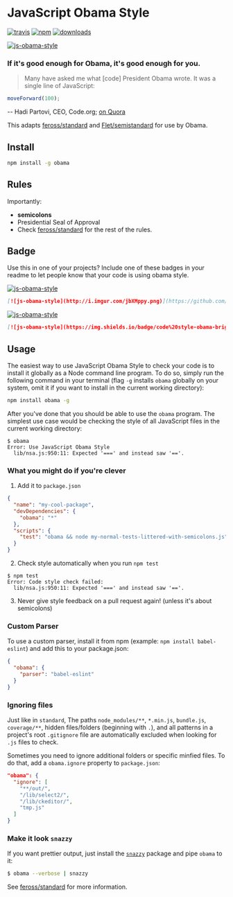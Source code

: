 # JavaScript Obama Style
[![travis][travis-image]][travis-url]
[![npm][npm-image]][npm-url]
[![downloads][downloads-image]][downloads-url]

[![js-obama-style](http://i.imgur.com/yLPk2AQ.png)](https://github.com/rgbkrk/obama)

### If it's good enough for Obama, it's good enough for you.

> Many have asked me what [code] President Obama wrote. It was a single line of JavaScript:

```JavaScript
moveForward(100);
```

-- Hadi Partovi, CEO, Code.org; [on Quora](https://www.quora.com/What-was-the-one-line-JavaScript-that-president-Obama-wrote-as-part-of-the-Hour-of-Code-2014)

This adapts [feross/standard] and [Flet/semistandard] for use by Obama.

## Install

```bash
npm install -g obama
```

## Rules

Importantly:

- **semicolons**
- Presidential Seal of Approval
- Check [feross/standard] for the rest of the rules.

## Badge

Use this in one of your projects? Include one of these badges in your readme to
let people know that your code is using obama style.

[![js-obama-style](http://i.imgur.com/jbXMppy.png)](https://github.com/rgbkrk/obama)

```markdown
[![js-obama-style](http://i.imgur.com/jbXMppy.png)](https://github.com/rgbkrk/obama)
```

[![js-obama-style](https://img.shields.io/badge/code%20style-obama-brightgreen.svg?style=flat-square)](https://github.com/rgbkrk/obama)

```markdown
[![js-obama-style](https://img.shields.io/badge/code%20style-obama-brightgreen.svg?style=flat-square)](https://github.com/rgbkrk/obama)
```

## Usage

The easiest way to use JavaScript Obama Style to check your code is to install it
globally as a Node command line program. To do so, simply run the following command in
your terminal (flag `-g` installs `obama` globally on your system, omit it if you want
to install in the current working directory):

```bash
npm install obama -g
```

After you've done that you should be able to use the `obama` program. The simplest use
case would be checking the style of all JavaScript files in the current working directory:

```
$ obama
Error: Use JavaScript Obama Style
  lib/nsa.js:950:11: Expected '===' and instead saw '=='.
```

### What you might do if you're clever

1. Add it to `package.json`

  ```json
  {
    "name": "my-cool-package",
    "devDependencies": {
      "obama": "*"
    },
    "scripts": {
      "test": "obama && node my-normal-tests-littered-with-semicolons.js"
    }
  }
  ```

2. Check style automatically when you run `npm test`

  ```
  $ npm test
  Error: Code style check failed:
    lib/nsa.js:950:11: Expected '===' and instead saw '=='.
  ```

3. Never give style feedback on a pull request again! (unless it's about semicolons)

### Custom Parser
To use a custom parser, install it from npm (example: `npm install
babel-eslint`) and add this to your package.json:

```json
{
  "obama": {
    "parser": "babel-eslint"
  }
}
```

### Ignoring files

Just like in `standard`, The paths `node_modules/**`, `*.min.js`, `bundle.js`, `coverage/**`, hidden files/folders
(beginning with `.`), and all patterns in a project's root `.gitignore` file are
automatically excluded when looking for `.js` files to check.

Sometimes you need to ignore additional folders or specific minfied files. To do that, add
a `obama.ignore` property to `package.json`:

```json
"obama": {
  "ignore": [
    "**/out/",
    "/lib/select2/",
    "/lib/ckeditor/",
    "tmp.js"
  ]
}
```

### Make it look `snazzy`
If you want prettier output, just install the [`snazzy`](https://github.com/feross/snazzy) package and pipe `obama` to it:

```bash
$ obama --verbose | snazzy
```

See [feross/standard] for more information.

[travis-image]: https://img.shields.io/travis/rgbkrk/obama.svg?style=flat-square
[travis-url]: https://travis-ci.org/rgbkrk/obama
[npm-image]: https://img.shields.io/npm/v/obama.svg?style=flat-square
[npm-url]: https://npmjs.org/package/obama
[downloads-image]: https://img.shields.io/npm/dm/obama.svg?style=flat-square
[downloads-url]: https://npmjs.org/package/obama
[feross/standard]: https://github.com/feross/standard
[Flet/semistandard]: https://github.com/Flet/semistandard
